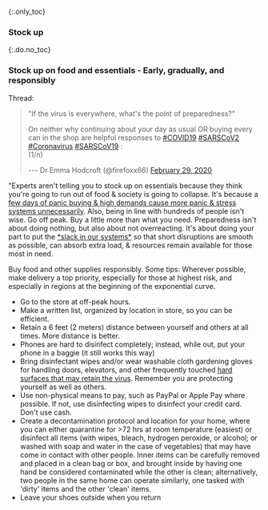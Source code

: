 {:.only_toc}
### Stock up

{:.do.no_toc}
### Stock up on food and essentials - Early, gradually, and responsibly

Thread:

> "If the virus is everywhere, what's the point of preparedness?"
>
> On neither why continuing about your day as usual OR buying every can
> in the shop are helpful responses to
> [\#COVID19](https://twitter.com/hashtag/COVID19?src=hash&ref_src=twsrc%5Etfw)
> [\#SARSCoV2](https://twitter.com/hashtag/SARSCoV2?src=hash&ref_src=twsrc%5Etfw)
> [\#Coronavirus](https://twitter.com/hashtag/Coronavirus?src=hash&ref_src=twsrc%5Etfw)
> [\#SARSCoV19](https://twitter.com/hashtag/SARSCoV19?src=hash&ref_src=twsrc%5Etfw)
> :\
> (1/n)
>
> --- Dr Emma Hodcroft (\@firefoxx66) [February 29,
> 2020](https://twitter.com/firefoxx66/status/1233666678841597952?ref_src=twsrc%5Etfw)

"Experts aren't telling you to stock up on essentials because they think you're going to run out of food & society is going to collapse. It's
because a [few days of panic buying & high demands cause more panic & stress systems unnecessarily](https://twitter.com/firefoxx66/status/1233666678841597952). Also, being in line with hundreds of people isn't wise. Go off peak. Buy a little more than what you need. Preparedness isn't about doing nothing, but also about not overreacting. It's about doing your part to put the [\*slack in our systems\*](https://twitter.com/firefoxx66/status/1233666678841597952) so that short disruptions are smooth as possible, can absorb extra load, & resources remain available for those most in need.

Buy food and other supplies responsibly. Some tips:
Wherever possible, make delivery a top priority, especially for those at highest risk, and especially in regions at the beginning of the exponential curve.
 - Go to the store at off-peak hours. 
 - Make a written list, organized by location in store, so you can be efficient.
 - Retain a 6 feet (2 meters) distance between yourself and others at all times. More distance is better.
 - Phones are hard to disinfect completely; instead, while out, put your phone in a baggie (it still works this way)
 - Bring disinfectant wipes and/or wear washable cloth gardening gloves for handling doors, elevators, and other frequently touched [hard surfaces that may retain the virus](https://www.nytimes.com/2020/03/17/health/coronavirus-surfaces-aerosols.html). Remember you are protecting yourself as well as others. 
 - Use non-physical means to pay, such as PayPal or Apple Pay where possible. If not, use disinfecting wipes to disinfect your credit card. Don't use cash. 
 - Create a decontamination protocol and location for your home, where you can either quarantine for >72 hrs at room temperature (easiest) or disinfect all items (with wipes, bleach, hydrogen peroxide, or alcohol; or washed with soap and water in the case of vegetables) that may have come in contact with other people. Inner items can be carefully removed and placed in a clean bag or box, and brought inside by having one hand be considered contaminated while the other is clean; alternatively, two people in the same home can operate similarly, one tasked with 'dirty' items and the other 'clean' items. 
 - Leave your shoes outside when you return
